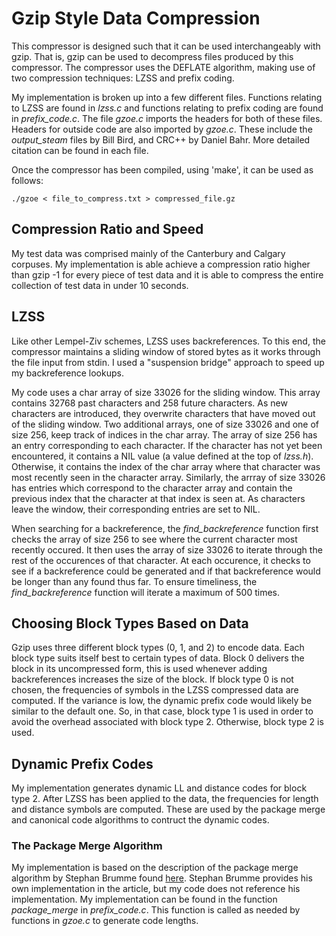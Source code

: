 # Gzip Style Data Compression

This compressor is designed such that it can be used interchangeably with gzip. That is, gzip can be used to decompress files produced by this compressor. The compressor uses the DEFLATE algorithm, making use of two compression techniques: LZSS and prefix coding.

My implementation is broken up into a few different files. Functions relating to LZSS are found in *lzss.c* and functions relating to prefix coding are found in *prefix_code.c*. The file *gzoe.c* imports the headers for both of these files. Headers for outside code are also imported by *gzoe.c*. These include the *output_steam* files by Bill Bird, and CRC++ by Daniel Bahr. More detailed citation can be found in each file.

Once the compressor has been compiled, using 'make', it can be used as follows: 

```
./gzoe < file_to_compress.txt > compressed_file.gz
```

## Compression Ratio and Speed

My test data was comprised mainly of the Canterbury and Calgary corpuses. My implementation is able achieve a compression ratio higher than gzip -1 for every piece of test data and it is able to compress the entire collection of test data in under 10 seconds.

## LZSS

Like other Lempel-Ziv schemes, LZSS uses backreferences. To this end, the compressor maintains a sliding window of stored bytes as it works through the file input from stdin. I used a "suspension bridge" approach to speed up my backreference lookups.

My code uses a char array of size 33026 for the sliding window. This array contains 32768 past characters and 258 future characters. As new characters are introduced, they overwrite characters that have moved out of the sliding window. Two additional arrays, one of size 33026 and one of size 256, keep track of indices in the char array. The array of size 256 has an entry corresponding to each character. If the character has not yet been encountered, it contains a NIL value (a value defined at the top of *lzss.h*). Otherwise, it contains the index of the char array where that character was most recently seen in the character array. Similarly, the arrray of size 33026 has entries which correspond to the character array and contain the previous index that the character at that index is seen at. As characters leave the window, their corresponding entries are set to NIL.

When searching for a backreference, the *find_backreference* function first checks the array of size 256 to see where the current character most recently occured. It then uses the array of size 33026 to iterate through the rest of the occurences of that character. At each occurence, it checks to see if a backreference could be generated and if that backreference would be longer than any found thus far. To ensure timeliness, the *find_backreference* function will iterate a maximum of 500 times. 

## Choosing Block Types Based on Data

Gzip uses three different block types (0, 1, and 2) to encode data. Each block type suits itself best to certain types of data. Block 0 delivers the block in its uncompressed form, this is used whenever adding backreferences increases the size of the block. If block type 0 is not chosen, the frequencies of symbols in the LZSS compressed data are computed. If the variance is low, the dynamic prefix code would likely be similar to the default one. So, in that case, block type 1 is used in order to avoid the overhead associated with block type 2. Otherwise, block type 2 is used.

## Dynamic Prefix Codes

My implementation generates dynamic LL and distance codes for block type 2. After LZSS has been applied to the data, the frequencies for length and distance symbols are computed. These are used by the package merge and canonical code algorithms to contruct the dynamic codes.

### The Package Merge Algorithm

My implementation is based on the description of the package merge algorithm by Stephan Brumme found [here](https://create.stephan-brumme.com/length-limited-prefix-codes/). Stephan Brumme provides his own implementation in the article, but my code does not reference his implementation. My implementation can be found in the function *package_merge* in *prefix_code.c*. This function is called as needed by functions in *gzoe.c* to generate code lengths.
